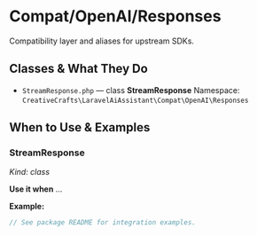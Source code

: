# Compat/OpenAI/Responses

Compatibility layer and aliases for upstream SDKs.

## Classes & What They Do
- `StreamResponse.php` — class **StreamResponse**
  Namespace: `CreativeCrafts\LaravelAiAssistant\Compat\OpenAI\Responses`

## When to Use & Examples
### StreamResponse
_Kind: class_

**Use it when** …

**Example:**
```php
// See package README for integration examples.
```
